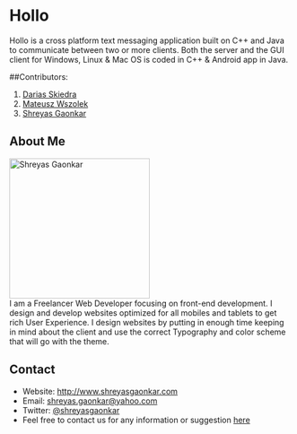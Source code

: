 # Hollo

Hollo is a cross platform text messaging application built on C++ and Java to communicate between two or more clients.
Both the server and the GUI client for Windows, Linux & Mac OS is coded in C++ & Android app in Java.



##Contributors:
1. [Darias Skiedra](https://plus.google.com/u/0/104320883545030867479/about)
2. [Mateusz Wszolek](https://plus.google.com/u/0/+MateuszWszolek/about)
3. [Shreyas Gaonkar](https://github.com/shreyasgaonkar)


## About Me
<img src="http://beta.shreyasg.com/images/srg.png" width="250" alt="Shreyas Gaonkar"><br />
I am a Freelancer Web Developer focusing on front-end development. I design and develop websites optimized for all mobiles and tablets to get rich User Experience. I design websites by putting in enough time keeping in mind about the client and use the correct Typography and color scheme that will go with the theme.

## Contact

* Website: http://www.shreyasgaonkar.com
* Email: shreyas.gaonkar@yahoo.com
* Twitter: [@shreyasgaonkar](https://twitter.com/shreyasgaonkar "Shreyas Gaonkar on twitter")
* Feel free to contact us for any information or suggestion [here](mailto:shreyas.gaonkar@yahoo.com)
